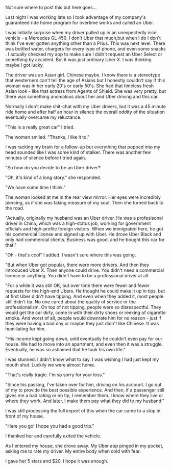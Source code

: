 Not sure where to post this but here goes...

Last night I was working late so I took advantage of my company's guaranteed ride home program for overtime works and called an Uber.

I was initially surprise when my driver pulled up in an unexpectedly nice vehicle - a Mercedes GL 450.  I don't Uber that much,but when I do I don't think I've ever gotten anything other than a Prius.  This was next level.   There was bottled water, chargers for every type of phone, and even some snacks . I actually checked my app to make sure I didn't request an Uber Select or something by accident.  But it was just ordinary Uber X.  I was thinking maybe I got lucky.

The driver was an Asian girl.  Chinese maybe.  I know there is a stereotype that westerners can't tell the age of Asians but I honestly couldn't say if this woman was in her early 20's or early 50's.  She had that timeless fresh Asian look - like that actress from Agents of Shield.   She was very pretty, but there was something anomalous about her and Uber driving and this car.

Normally I don't make chit-chat with my Uber drivers, but it was a 45 minute ride home and after half an hour in silence the overall oddity of the situation eventually overcame my reluctance.

"This is a really great car" I tried.

The woman smiled.  "Thanks, I like it to."

I was racking my brain for a follow-up but everything that popped into my head sounded like I was some kind of stalker.  There was another few minutes of silence before I tried again.  

"So how do you decide to be an Uber driver?'

"Oh, it's kind of a long story." she responded.

"We have some time I think."

The woman looked at me in the rear view mirror.  Her eyes were incredibly piercing, as if she was taking measure of my soul.  Then she turned back to the road.

"Actually, originally my husband was an Uber driver.  He was a profesisonal driver in China, which was a high-status job, working for government officials and high-profile foreign visitors.  When we immigrated here, he got his commercial license and signed up with Uber.  He drove Uber Black and only had commercial clients.  Business was good, and he bought this car for that."

"Oh - that's cool" I added.  I wasn't sure where this was going.

"But when Uber got popular, there were more drivers.  And then they introduced Uber X.  Then anyone could drive.  You didn't need a commercial license or anything.  You didn't have to be a professional driver at all.

"For a while it was still OK, but over time there were fewer and fewer requests for the high-end Ubers.  He thought he could make it up in tips, but at first Uber didn't have tipping.  And even when they added it, most people still didn't tip.  No one cared about the quality of service or the professionalism.  On top of not tipping, people were so disrespectful.  They would get the car dirty, come in with their dirty shoes or reeking of cigarette smoke.  And worst of all, people would downrate him for no reason - just if they were having a bad day or maybe they just didn't like Chinese.  It was humiliating for him.

"His income kept going down, until eventually he couldn't even pay for our house.  We had to move into an apartment, and even then it was a struggle.  Eventually, he was so ashamed that he took his own life."

I was stunned.  I didn't know what to say.  I was wishing I had just kept my mouth shut.  Luckily we were almost home.

"That's really tragic.  I'm so sorry for your loss."

"Since his passing, I've taken over for him, driving on his account.  I go out of my to provide the best possible experience.  And then, if a passenger still gives me a bad rating or no tip, I remember them.  I know where they live or where they work.  And later, I make them pay what they did to my husband."

I was still processing the full import of this when the car came to a stop in front of my house.

"Here you go!  I hope you had a good trip."

I thanked her and carefully exited the vehicle.  

As I entered my house, she drove away. My Uber app pinged in my pocket, asking me to rate my driver.  My entire body when cold with fear.  

I gave her 5 stars and $20.  I hope it was enough.

&#x200B;